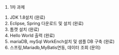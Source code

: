 1. 1차 과제
  1) JDK 1.8설치 (완료)
  2) Eclipse, Spring 다운로드 및 설치 (완료)
  3) 톰캣 설치 (완료)
  4) Hello World 출력 (완료)
  5) mariaDB, mySql WorkEnch설치 및 샘플 DB 구축 (완료)
  6) 스프링,Mariadb,MyBatis연동, 데이터 조회 (문의)

